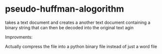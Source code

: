# pseudo-huffman-alogorithm
takes a text document and creates a another text document containing a binary string that can then be decoded into the original text agin

Improvments:

  Actually compress the file into a python binary file instead of just a word file
